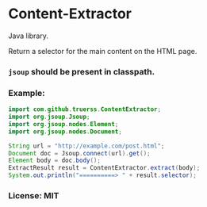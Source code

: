 # Content-Extractor

Java library.

Return a selector for the main content on the HTML page.


### `jsoup` should be present in classpath.

### Example:

```java
import com.github.truerss.ContentExtractor;
import org.jsoup.Jsoup;
import org.jsoup.nodes.Element;
import org.jsoup.nodes.Document;

String url = "http://example.com/post.html";
Document doc = Jsoup.connect(url).get();
Element body = doc.body();
ExtractResult result = ContentExtractor.extract(body);
System.out.println("==========> " + result.selector);

```

### License: MIT




